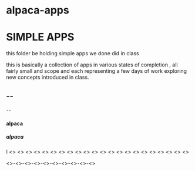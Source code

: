 # alpaca-apps

# SIMPLE APPS 

this folder be holding simple apps we done did in class

this is basically a collection of apps in various states of completion , all fairly small and scope and each representing a few days of work exploring new concepts introduced in class.



--
--
--
> 
#### alpaca
>
##### alpaca
I
<> <> <> <> <> <> <> <> <> <> <> <> <> <> <> <> <> <> <> <> <> <>

<>-<>-<>-<>-<>-<>-<>-<>-<>-<>

